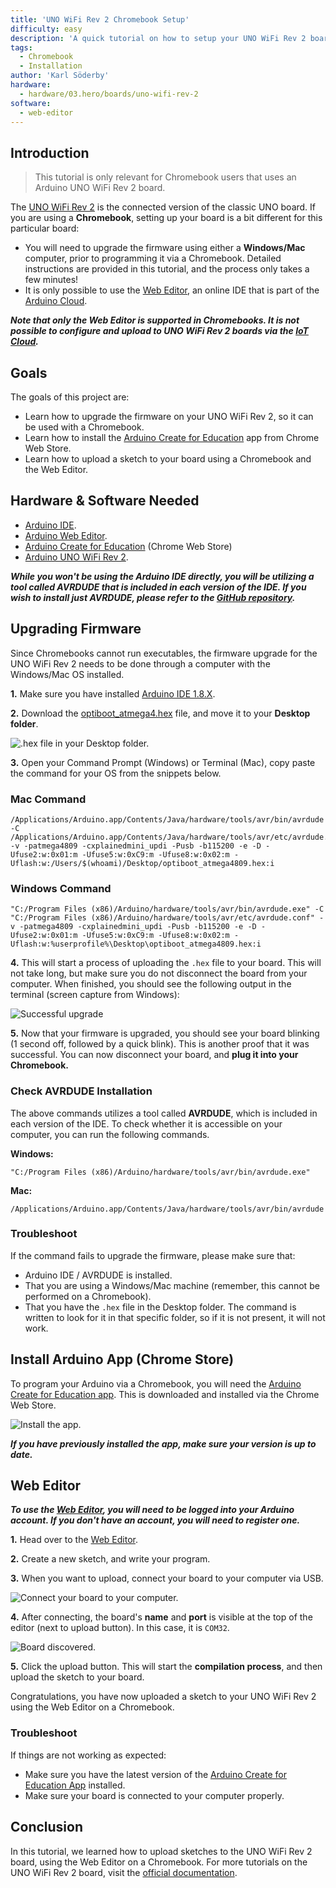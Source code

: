 ```yaml
---
title: 'UNO WiFi Rev 2 Chromebook Setup'
difficulty: easy
description: 'A quick tutorial on how to setup your UNO WiFi Rev 2 board with a Chromebook, using the Web Editor & the Arduino Chrome App.'
tags: 
  - Chromebook
  - Installation
author: 'Karl Söderby'
hardware:
  - hardware/03.hero/boards/uno-wifi-rev-2
software:
  - web-editor
---
```


## Introduction 

> This tutorial is only relevant for Chromebook users that uses an Arduino UNO WiFi Rev 2 board.  

The [UNO WiFi Rev 2](https://store.arduino.cc/arduino-uno-wifi-rev2) is the connected version of the classic UNO board. If you are using a **Chromebook**, setting up your board is a bit different for this particular board:

- You will need to upgrade the firmware using either a **Windows/Mac** computer, prior to programming it via a Chromebook. Detailed instructions are provided in this tutorial, and the process only takes a few minutes!
- It is only possible to use the [Web Editor](https://create.arduino.cc/editor), an online IDE that is part of the [Arduino Cloud](https://cloud.arduino.cc/).

***Note that only the Web Editor is supported in Chromebooks. It is not possible to configure and upload to UNO WiFi Rev 2 boards via the [IoT Cloud](https://create.arduino.cc/iot/things).***

## Goals

The goals of this project are:

- Learn how to upgrade the firmware on your UNO WiFi Rev 2, so it can be used with a Chromebook.
- Learn how to install the [Arduino Create for Education](https://chrome.google.com/webstore/detail/arduino-create-for-educat/elmgohdonjdampbcgefphnlchgocpaij) app from Chrome Web Store.
- Learn how to upload a sketch to your board using a Chromebook and the Web Editor.

## Hardware & Software Needed

- [Arduino IDE](https://www.arduino.cc/en/software).
- [Arduino Web Editor](https://create.arduino.cc/).
- [Arduino Create for Education](https://chrome.google.com/webstore/detail/arduino-create-for-educat/elmgohdonjdampbcgefphnlchgocpaij) (Chrome Web Store)
- [Arduino UNO WiFi Rev 2](https://store.arduino.cc/arduino-uno-wifi-rev2).

***While you won't be using the Arduino IDE directly, you will be utilizing a tool called AVRDUDE that is included in each version of the IDE. If you wish to install just AVRDUDE, please refer to the [GitHub repository](https://github.com/avrdudes/avrdude).***

## Upgrading Firmware

Since Chromebooks cannot run executables, the firmware upgrade for the UNO WiFi Rev 2 needs to be done through a computer with the Windows/Mac OS installed. 

**1.** Make sure you have installed [Arduino IDE 1.8.X](https://www.arduino.cc/en/software).

**2.** Download the [optiboot_atmega4.hex](/resources/firmware/optiboot_atmega4809.hex) file, and move it to your **Desktop folder**. 

![.hex file in your Desktop folder.](assets/hex-file-desktop.png)

**3.** Open your Command Prompt (Windows) or Terminal (Mac), copy paste the command for your OS from the snippets below.

### Mac Command

```
/Applications/Arduino.app/Contents/Java/hardware/tools/avr/bin/avrdude -C /Applications/Arduino.app/Contents/Java/hardware/tools/avr/etc/avrdude.conf -v -patmega4809 -cxplainedmini_updi -Pusb -b115200 -e -D -Ufuse2:w:0x01:m -Ufuse5:w:0xC9:m -Ufuse8:w:0x02:m -Uflash:w:/Users/$(whoami)/Desktop/optiboot_atmega4809.hex:i
```

### Windows Command

```
"C:/Program Files (x86)/Arduino/hardware/tools/avr/bin/avrdude.exe" -C "C:/Program Files (x86)/Arduino/hardware/tools/avr/etc/avrdude.conf" -v -patmega4809 -cxplainedmini_updi -Pusb -b115200 -e -D -Ufuse2:w:0x01:m -Ufuse5:w:0xC9:m -Ufuse8:w:0x02:m -Uflash:w:%userprofile%\Desktop\optiboot_atmega4809.hex:i
```

**4.** This will start a process of uploading the `.hex` file to your board. This will not take long, but make sure you do not disconnect the board from your computer. When finished, you should see the following output in the terminal (screen capture from Windows): 

![Successful upgrade](assets/windows-success.png)

**5.** Now that your firmware is upgraded, you should see your board blinking (1 second off, followed by a quick blink). This is another proof that it was successful. You can now disconnect your board, and **plug it into your Chromebook.** 

### Check AVRDUDE Installation

The above commands utilizes a tool called **AVRDUDE**, which is included in each version of the IDE. To check whether it is accessible on your computer, you can run the following commands. 

**Windows:**

```
"C:/Program Files (x86)/Arduino/hardware/tools/avr/bin/avrdude.exe"
```

**Mac:**

```
/Applications/Arduino.app/Contents/Java/hardware/tools/avr/bin/avrdude
```

### Troubleshoot

If the command fails to upgrade the firmware, please make sure that:

- Arduino IDE / AVRDUDE is installed.
- That you are using a Windows/Mac machine (remember, this cannot be performed on a Chromebook).
- That you have the `.hex` file in the Desktop folder. The command is written to look for it in that specific folder, so if it is not present, it will not work.

## Install Arduino App (Chrome Store)

To program your Arduino via a Chromebook, you will need the [Arduino Create for Education app](https://chrome.google.com/webstore/detail/arduino-create-for-educat/elmgohdonjdampbcgefphnlchgocpaij). This is downloaded and installed via the Chrome Web Store.

![Install the app.](assets/chromestore.png)

***If you have previously installed the app, make sure your version is up to date.***

## Web Editor

***To use the [Web Editor](https://create.arduino.cc/editor), you will need to be logged into your Arduino account. If you don't have an account, you will need to register one.***

**1.** Head over to the [Web Editor](https://create.arduino.cc/editor).

**2.** Create a new sketch, and write your program.

**3.** When you want to upload, connect your board to your computer via USB.

![Connect your board to your computer.](assets/circuit.png)

**4.** After connecting, the board's **name** and **port** is visible at the top of the editor (next to upload button). In this case, it is `COM32`.

![Board discovered.](assets/board-discovered.png)

**5.** Click the upload button. This will start the **compilation process**, and then upload the sketch to your board. 

Congratulations, you have now uploaded a sketch to your UNO WiFi Rev 2 using the Web Editor on a Chromebook.

### Troubleshoot

If things are not working as expected:

- Make sure you have the latest version of the [Arduino Create for Education App](https://chrome.google.com/webstore/detail/arduino-create-for-educat/elmgohdonjdampbcgefphnlchgocpaij) installed.
- Make sure your board is connected to your computer properly.

## Conclusion

In this tutorial, we learned how to upload sketches to the UNO WiFi Rev 2 board, using the Web Editor on a Chromebook. For more tutorials on the UNO WiFi Rev 2 board, visit the [official documentation](/hardware/uno-wifi-rev2).